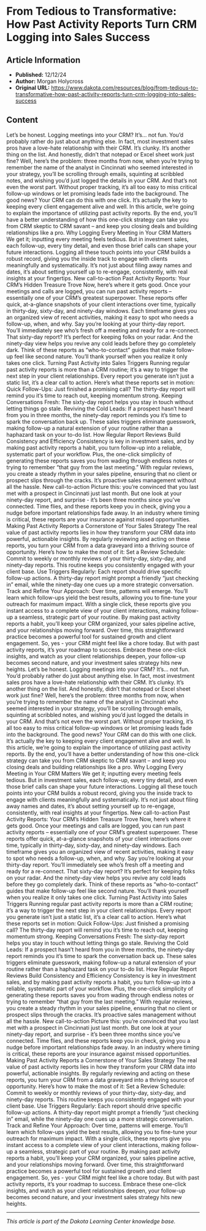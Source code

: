 # From Tedious to Transformative: How Past Activity Reports Turn CRM Logging into Sales Success

## Article Information
- **Published:** 12/12/24
- **Author:** Morgan Holycross
- **Original URL:** https://www.dakota.com/resources/blog/from-tedious-to-transformative-how-past-activity-reports-turn-crm-logging-into-sales-success

## Content

Let’s be honest. Logging meetings into your CRM? It’s… not fun. You’d probably rather do just about anything else. In fact, most investment sales pros have a love-hate relationship with their CRM. It’s clunky. It’s another thing on the list. And honestly, didn’t that notepad or Excel sheet work just fine? Well, here’s the problem: three months from now, when you’re trying to remember the name of the analyst in Cincinnati who seemed interested in your strategy, you’ll be scrolling through emails, squinting at scribbled notes, and wishing you’d just logged the details in your CRM. And that’s not even the worst part. Without proper tracking, it’s all too easy to miss critical follow-up windows or let promising leads fade into the background. The good news? Your CRM can do this with one click. It’s actually the key to keeping every client engagement alive and well. In this article, we’re going to explain the importance of utilizing past activity reports. By the end, you’ll have a better understanding of how this one-click strategy can take you from CRM skeptic to CRM savant – and keep you closing deals and building relationships like a pro. Why Logging Every Meeting in Your CRM Matters We get it; inputting every meeting feels tedious. But in investment sales, each follow-up, every tiny detail, and even those brief calls can shape your future interactions. Logging all these touch points into your CRM builds a robust record, giving you the inside track to engage with clients meaningfully and systematically. It’s not just about filing away names and dates, it’s about setting yourself up to re-engage, consistently, with real insights at your fingertips. New call-to-action Past Activity Reports: Your CRM’s Hidden Treasure Trove Now, here’s where it gets good. Once your meetings and calls are logged, you can run past activity reports – essentially one of your CRM’s greatest superpower. These reports offer quick, at-a-glance snapshots of your client interactions over time, typically in thirty-day, sixty-day, and ninety-day windows. Each timeframe gives you an organized view of recent activities, making it easy to spot who needs a follow-up, when, and why. Say you’re looking at your thirty-day report. You’ll immediately see who’s fresh off a meeting and ready for a re-connect. That sixty-day report? It’s perfect for keeping folks on your radar. And the ninety-day view helps you revive any cold leads before they go completely dark. Think of these reports as “who-to-contact” guides that make follow-up feel like second nature. You’ll thank yourself when you realize it only takes one click. Turning Past Activity into Sales Triggers Running regular past activity reports is more than a CRM routine; it’s a way to trigger the next step in your client relationships. Every report you generate isn’t just a static list, it’s a clear call to action. Here’s what these reports set in motion: Quick Follow-Ups: Just finished a promising call? The thirty-day report will remind you it’s time to reach out, keeping momentum strong. Keeping Conversations Fresh: The sixty-day report helps you stay in touch without letting things go stale. Reviving the Cold Leads: If a prospect hasn’t heard from you in three months, the ninety-day report reminds you it’s time to spark the conversation back up. These sales triggers eliminate guesswork, making follow-up a natural extension of your routine rather than a haphazard task on your to-do list. How Regular Report Reviews Build Consistency and Efficiency Consistency is key in investment sales, and by making past activity reports a habit, you turn follow-up into a reliable, systematic part of your workflow. Plus, the one-click simplicity of generating these reports saves you from wading through endless notes or trying to remember “that guy from the last meeting.” With regular reviews, you create a steady rhythm in your sales pipeline, ensuring that no client or prospect slips through the cracks. It’s proactive sales management without all the hassle. New call-to-action Picture this: you’re convinced that you last met with a prospect in Cincinnati just last month. But one look at your ninety-day report, and surprise - it’s been three months since you’ve connected. Time flies, and these reports keep you in check, giving you a nudge before important relationships fade away. In an industry where timing is critical, these reports are your insurance against missed opportunities. Making Past Activity Reports a Cornerstone of Your Sales Strategy The real value of past activity reports lies in how they transform your CRM data into powerful, actionable insights. By regularly reviewing and acting on these reports, you turn your CRM from a data graveyard into a thriving source of opportunity. Here’s how to make the most of it: Set a Review Schedule: Commit to weekly or monthly reviews of your thirty-day, sixty-day, and ninety-day reports. This routine keeps you consistently engaged with your client base. Use Triggers Regularly: Each report should drive specific follow-up actions. A thirty-day report might prompt a friendly “just checking in” email, while the ninety-day one cues up a more strategic conversation. Track and Refine Your Approach: Over time, patterns will emerge. You’ll learn which follow-ups yield the best results, allowing you to fine-tune your outreach for maximum impact. With a single click, these reports give you instant access to a complete view of your client interactions, making follow-up a seamless, strategic part of your routine. By making past activity reports a habit, you’ll keep your CRM organized, your sales pipeline active, and your relationships moving forward. Over time, this straightforward practice becomes a powerful tool for sustained growth and client engagement. So, yes - your CRM might feel like a chore today. But with past activity reports, it’s your roadmap to success. Embrace these one-click insights, and watch as your client relationships deepen, your follow-up becomes second nature, and your investment sales strategy hits new heights. Let’s be honest. Logging meetings into your CRM? It’s… not fun. You’d probably rather do just about anything else. In fact, most investment sales pros have a love-hate relationship with their CRM. It’s clunky. It’s another thing on the list. And honestly, didn’t that notepad or Excel sheet work just fine? Well, here’s the problem: three months from now, when you’re trying to remember the name of the analyst in Cincinnati who seemed interested in your strategy, you’ll be scrolling through emails, squinting at scribbled notes, and wishing you’d just logged the details in your CRM. And that’s not even the worst part. Without proper tracking, it’s all too easy to miss critical follow-up windows or let promising leads fade into the background. The good news? Your CRM can do this with one click. It’s actually the key to keeping every client engagement alive and well. In this article, we’re going to explain the importance of utilizing past activity reports. By the end, you’ll have a better understanding of how this one-click strategy can take you from CRM skeptic to CRM savant – and keep you closing deals and building relationships like a pro. Why Logging Every Meeting in Your CRM Matters We get it; inputting every meeting feels tedious. But in investment sales, each follow-up, every tiny detail, and even those brief calls can shape your future interactions. Logging all these touch points into your CRM builds a robust record, giving you the inside track to engage with clients meaningfully and systematically. It’s not just about filing away names and dates, it’s about setting yourself up to re-engage, consistently, with real insights at your fingertips. New call-to-action Past Activity Reports: Your CRM’s Hidden Treasure Trove Now, here’s where it gets good. Once your meetings and calls are logged, you can run past activity reports – essentially one of your CRM’s greatest superpower. These reports offer quick, at-a-glance snapshots of your client interactions over time, typically in thirty-day, sixty-day, and ninety-day windows. Each timeframe gives you an organized view of recent activities, making it easy to spot who needs a follow-up, when, and why. Say you’re looking at your thirty-day report. You’ll immediately see who’s fresh off a meeting and ready for a re-connect. That sixty-day report? It’s perfect for keeping folks on your radar. And the ninety-day view helps you revive any cold leads before they go completely dark. Think of these reports as “who-to-contact” guides that make follow-up feel like second nature. You’ll thank yourself when you realize it only takes one click. Turning Past Activity into Sales Triggers Running regular past activity reports is more than a CRM routine; it’s a way to trigger the next step in your client relationships. Every report you generate isn’t just a static list, it’s a clear call to action. Here’s what these reports set in motion: Quick Follow-Ups: Just finished a promising call? The thirty-day report will remind you it’s time to reach out, keeping momentum strong. Keeping Conversations Fresh: The sixty-day report helps you stay in touch without letting things go stale. Reviving the Cold Leads: If a prospect hasn’t heard from you in three months, the ninety-day report reminds you it’s time to spark the conversation back up. These sales triggers eliminate guesswork, making follow-up a natural extension of your routine rather than a haphazard task on your to-do list. How Regular Report Reviews Build Consistency and Efficiency Consistency is key in investment sales, and by making past activity reports a habit, you turn follow-up into a reliable, systematic part of your workflow. Plus, the one-click simplicity of generating these reports saves you from wading through endless notes or trying to remember “that guy from the last meeting.” With regular reviews, you create a steady rhythm in your sales pipeline, ensuring that no client or prospect slips through the cracks. It’s proactive sales management without all the hassle. New call-to-action Picture this: you’re convinced that you last met with a prospect in Cincinnati just last month. But one look at your ninety-day report, and surprise - it’s been three months since you’ve connected. Time flies, and these reports keep you in check, giving you a nudge before important relationships fade away. In an industry where timing is critical, these reports are your insurance against missed opportunities. Making Past Activity Reports a Cornerstone of Your Sales Strategy The real value of past activity reports lies in how they transform your CRM data into powerful, actionable insights. By regularly reviewing and acting on these reports, you turn your CRM from a data graveyard into a thriving source of opportunity. Here’s how to make the most of it: Set a Review Schedule: Commit to weekly or monthly reviews of your thirty-day, sixty-day, and ninety-day reports. This routine keeps you consistently engaged with your client base. Use Triggers Regularly: Each report should drive specific follow-up actions. A thirty-day report might prompt a friendly “just checking in” email, while the ninety-day one cues up a more strategic conversation. Track and Refine Your Approach: Over time, patterns will emerge. You’ll learn which follow-ups yield the best results, allowing you to fine-tune your outreach for maximum impact. With a single click, these reports give you instant access to a complete view of your client interactions, making follow-up a seamless, strategic part of your routine. By making past activity reports a habit, you’ll keep your CRM organized, your sales pipeline active, and your relationships moving forward. Over time, this straightforward practice becomes a powerful tool for sustained growth and client engagement. So, yes - your CRM might feel like a chore today. But with past activity reports, it’s your roadmap to success. Embrace these one-click insights, and watch as your client relationships deepen, your follow-up becomes second nature, and your investment sales strategy hits new heights.

---

*This article is part of the Dakota Learning Center knowledge base.*